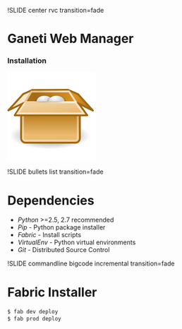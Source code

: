 !SLIDE center rvc transition=fade

# Ganeti Web Manager
### Installation

![package](package.png)

!SLIDE bullets list transition=fade

# Dependencies
* *Python* >=2.5, 2.7 recommended
* *Pip* - Python package installer
* *Fabric* - Install scripts
* *VirtualEnv* - Python virtual environments
* *Git* - Distributed Source Control


!SLIDE commandline bigcode incremental transition=fade

# Fabric Installer

    $ fab dev deploy
    $ fab prod deploy
